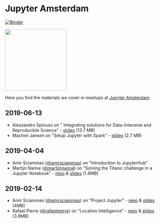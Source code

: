 # Jupyter Amsterdam

[![Binder](https://mybinder.org/badge_logo.svg)](https://mybinder.org/v2/gh/jupyter-amsterdam-meetup/meetups/master)

<img src="https://raw.githubusercontent.com/jupyter-amsterdam-meetup/meetups/master/static/meetup_small.png" width="200" >

Here you find the materials we cover in meetups at [Jupyter Amsterdam](https://www.meetup.com/Jupyter-Amsterdam/).

## 2019-06-13

- Alessandro Spinuso on " Integrating solutions for Data-Intensive and Reproducible Science" - [slides](https://github.com/jupyter-amsterdam-meetup/meetups/raw/master/2019-06-13/AlessandroMeetupSurfJupyter.pdf) (13.7 MB)
- Machiel Jansen on "Setup Jupyter with Spark" - [slides](https://github.com/jupyter-amsterdam-meetup/meetups/raw/master/2019-06-13/Meetup1306SURF.pdf) (2.7 MB)

## 2019-04-04

- Amir Sciammas ([@amirsciammas](https://github.com/amirsciammas)) on "Introduction to JupyterHub"
- Martijn Nanne ([@martijnnanne](https://github.com/martijnnanne)) on "Solving the Titanic challenge in a Jupyter Notebook" - [repo](https://github.com/jupyter-amsterdam-meetup/meetups/tree/master/2019-04-04/workshop-jupyter-meetup) & [slides](https://github.com/jupyter-amsterdam-meetup/meetups/raw/master/2019-04-04/workshop-jupyter-meetup/Jupyter%20meetup%202019-4-3.pptx) (1.4MB)

## 2019-02-14

- Amir Sciammas ([@amirsciammas](https://github.com/amirsciammas)) on "Project Jupyter" - [repo](https://github.com/amirsciammas/JupyterAmsterdamMeetup) & [slides](https://github.com/amirsciammas/JupyterAmsterdamMeetup/raw/master/Amir%20Sciammas%20-%20Meetup%20Feb%2014%202019.pdf) (4MB)
- Rafael Pierre ([@rafaelpierre](https://github.com/rafaelpierre)) on "Location Intelligence" - [repo](https://github.com/rafaelpierre/JupyterAMS) & [slides](https://github.com/rafaelpierre/JupyterAMS/raw/master/Data%20Science%20for%20Finding%20Apartment%20AMS.pdf) (3.9MB)

